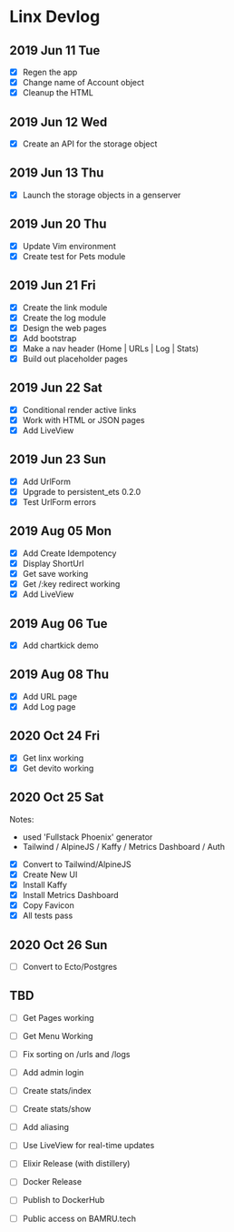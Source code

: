 # Linx Devlog

## 2019 Jun 11 Tue

- [x] Regen the app
- [x] Change name of Account object
- [x] Cleanup the HTML

## 2019 Jun 12 Wed

- [x] Create an API for the storage object

## 2019 Jun 13 Thu

- [x] Launch the storage objects in a genserver

## 2019 Jun 20 Thu

- [x] Update Vim environment
- [x] Create test for Pets module

## 2019 Jun 21 Fri

- [x] Create the link module
- [x] Create the log module
- [x] Design the web pages
- [x] Add bootstrap
- [x] Make a nav header (Home | URLs | Log | Stats)
- [x] Build out placeholder pages

## 2019 Jun 22 Sat

- [x] Conditional render active links
- [x] Work with HTML or JSON pages
- [x] Add LiveView

## 2019 Jun 23 Sun

- [x] Add UrlForm
- [x] Upgrade to persistent_ets 0.2.0
- [x] Test UrlForm errors

## 2019 Aug 05 Mon

- [x] Add Create Idempotency
- [x] Display ShortUrl
- [x] Get save working
- [x] Get /:key redirect working
- [x] Add LiveView

## 2019 Aug 06 Tue

- [x] Add chartkick demo

## 2019 Aug 08 Thu

- [x] Add URL page
- [x] Add Log page

## 2020 Oct 24 Fri

- [x] Get linx working
- [x] Get devito working

## 2020 Oct 25 Sat

Notes:
- used 'Fullstack Phoenix' generator
- Tailwind / AlpineJS / Kaffy / Metrics Dashboard / Auth

- [x] Convert to Tailwind/AlpineJS
- [x] Create New UI
- [x] Install Kaffy
- [x] Install Metrics Dashboard
- [x] Copy Favicon
- [x] All tests pass

## 2020 Oct 26 Sun

- [ ] Convert to Ecto/Postgres

## TBD

- [ ] Get Pages working

- [ ] Get Menu Working 

- [ ] Fix sorting on /urls and /logs

- [ ] Add admin login
- [ ] Create stats/index 
- [ ] Create stats/show 
- [ ] Add aliasing
- [ ] Use LiveView for real-time updates

- [ ] Elixir Release (with distillery)
- [ ] Docker Release
- [ ] Publish to DockerHub
- [ ] Public access on BAMRU.tech

